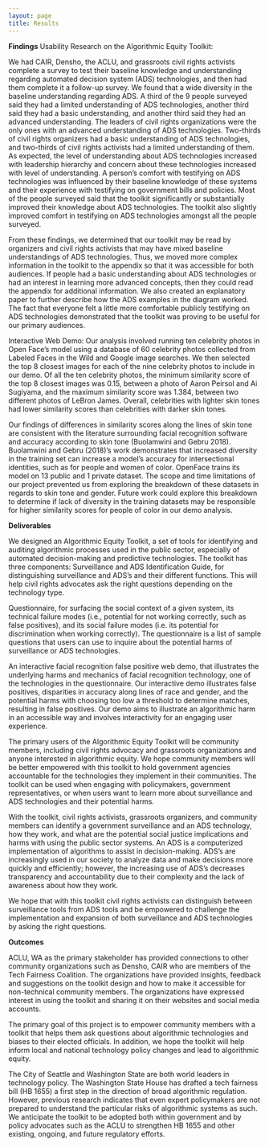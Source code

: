 ```yaml
---
layout: page
title: Results
---
```


**Findings**
Usability Research on the Algorithmic Equity Toolkit:

We had CAIR, Densho, the ACLU, and grassroots civil rights activists complete a survey to test their baseline knowledge and understanding regarding automated decision system (ADS) technologies, and then had them complete it a follow-up survey. We found that a wide diversity in the baseline understanding regarding ADS. A third of the 9 people surveyed said they had a limited understanding of ADS technologies, another third said they had a basic understanding, and another third said they had an advanced understanding. The leaders of civil rights organizations were the only ones with an advanced understanding of ADS technologies. Two-thirds of civil rights organizers had a basic understanding of ADS technologies, and two-thirds of civil rights activists had a limited understanding of them. As expected, the level of understanding about ADS technologies increased with leadership hierarchy and concern about these technologies increased with level of understanding. A person’s comfort with testifying on ADS technologies was influenced by their baseline knowledge of these systems and their experience with testifying on government bills and policies. Most of the people surveyed said that the toolkit significantly or substantially improved their knowledge about ADS technologies. The toolkit also slightly improved comfort in testifying on ADS technologies amongst all the people surveyed.


From these findings, we determined that our toolkit may be read by organizers and civil rights activists that may have mixed baseline understandings of ADS technologies. Thus, we moved more complex information in the toolkit to the appendix so that it was accessible for both audiences. If people had a basic understanding about ADS technologies or had an interest in learning more advanced concepts, then they could read the appendix for additional information. We also created an explanatory paper to further describe how the ADS examples in the diagram worked. The fact that everyone felt a little more comfortable publicly testifying on ADS technologies demonstrated that the toolkit was proving to be useful for our primary audiences.

Interactive Web Demo:
Our analysis involved running ten celebrity photos in Open Face’s model using a database of 60 celebrity photos collected from Labeled Faces in the Wild and Google image searches. We then selected the top 8 closest images for each of the nine celebrity photos to include in our demo. Of all the ten celebrity photos, the minimum similarity score of the top 8 closest images was 0.15, between a photo of Aaron Peirsol and Ai Sugiyama, and the maximum similarity score was 1.384, between two different photos of LeBron James. Overall, celebrities with lighter skin tones had lower similarity scores than celebrities with darker skin tones.

Our findings of differences in similarity scores along the lines of skin tone are consistent with the literature surrounding facial recognition software and accuracy according to skin tone (Buolamwini and Gebru 2018). Buolamwini and Gebru (2018)’s work demonstrates that increased diversity in the training set can increase a model’s accuracy for intersectional identities, such as  for people and women of color. OpenFace trains its model on 13 public and 1 private dataset. The scope and time limitations of our project prevented us from exploring the breakdown of these datasets in regards to skin tone and gender. Future work could explore this breakdown to determine if lack of diversity in the training datasets may be responsible for higher similarity scores for people of color in our demo analysis.

**Deliverables**

We designed an Algorithmic Equity Toolkit, a set of tools for identifying and auditing algorithmic processes used in the public sector, especially of automated decision-making and predictive technologies. The toolkit has three components:
Surveillance and ADS Identification Guide, for distinguishing surveillance and ADS’s and their different functions. This will help civil rights advocates ask the right questions depending on the technology type.

Questionnaire, for surfacing the social context of a given system, its technical failure modes (i.e., potential for not working correctly, such as false positives), and its social failure modes (i.e. its potential for discrimination when working correctly). The questionnaire is a list of sample questions that users can use to inquire about the potential harms of surveillance or ADS technologies.

An interactive facial recognition false positive web demo, that illustrates the underlying harms and mechanics of facial recognition technology, one of the technologies in the questionnaire. Our interactive demo illustrates false positives, disparities in accuracy along lines of race and gender, and the potential harms with choosing too low a threshold to determine matches, resulting in false positives. Our demo aims to illustrate an algorithmic harm in an accessible way and involves interactivity for an engaging user experience.


The primary users of the Algorithmic Equity Toolkit will be community members, including civil rights advocacy and grassroots organizations and anyone interested in algorithmic equity. We hope community members will be better empowered with this toolkit to hold government agencies accountable for the technologies they implement in their communities. The toolkit can be used when engaging with policymakers, government representatives, or when users want to learn more about surveillance and ADS technologies and their potential harms.

With the toolkit, civil rights activists, grassroots organizers, and community members can identify a government surveillance and an ADS technology, how they work, and what are the potential social justice implications and harms with using the public sector systems. An ADS is a computerized implementation of algorithms to assist in decision-making. ADS’s are increasingly used in our society to analyze data and make decisions more quickly and efficiently; however, the increasing use of ADS’s decreases transparency and accountability due to their complexity and the lack of awareness about how they work.

We hope that with this toolkit civil rights activists can distinguish between surveillance tools from ADS tools and be empowered to challenge the implementation and expansion of both surveillance and ADS technologies by asking the right questions.


**Outcomes**

ACLU, WA as the primary stakeholder has provided connections to other community organizations such as Densho, CAIR who are members of the Tech Fairness Coalition. The organizations have provided insights, feedback and suggestions on the toolkit design and how to make it accessible for non-technical community members. The organizations have expressed interest in using the toolkit and sharing it on their websites and social media accounts.

The primary goal of this project is to empower community members with a toolkit that helps them ask questions about algorithmic technologies and biases to their elected officials. In addition, we hope the toolkit will help inform local and national technology policy changes and lead to algorithmic equity.

The City of Seattle and Washington State are both world leaders in technology policy. The Washington State House has drafted a tech fairness bill (HB 1655) a first step in the direction of broad algorithmic regulation. However, previous research indicates that even expert policymakers are not prepared to understand the particular risks of algorithmic systems as such. We anticipate the toolkit to be adopted both within government and by policy advocates such as the ACLU to strengthen HB 1655 and other existing, ongoing, and future regulatory efforts.
